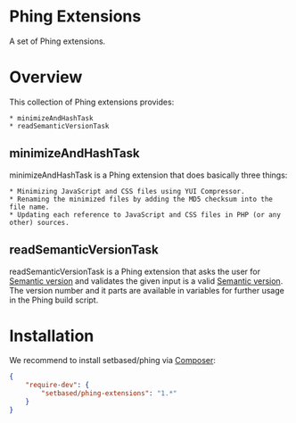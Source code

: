 # Phing Extensions
A set of Phing extensions.

# Overview
This collection of Phing extensions provides:

	* minimizeAndHashTask
	* readSemanticVersionTask
  
## minimizeAndHashTask
minimizeAndHashTask is a Phing extension that does basically three things:     

	* Minimizing JavaScript and CSS files using YUI Compressor.
	* Renaming the minimized files by adding the MD5 checksum into the file name.
	* Updating each reference to JavaScript and CSS files in PHP (or any other) sources.
  	 
## readSemanticVersionTask
readSemanticVersionTask is a Phing extension that asks the user for [Semantic version](http://semver.org/) and validates 
the given input is a valid [Semantic version](http://semver.org/). The version number and it parts are available
in variables for further usage in the Phing build script. 	    

# Installation
We recommend to install setbased/phing via [Composer](https://getcomposer.org/):

```json
{
	"require-dev": {
		"setbased/phing-extensions": "1.*"
	}
}
```
